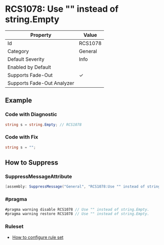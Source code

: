 # RCS1078: Use "" instead of string\.Empty

| Property | Value |
| -------- | ----- |
| Id | RCS1078 |
| Category | General |
| Default Severity | Info |
| Enabled by Default |  |
| Supports Fade\-Out | &#x2713; |
| Supports Fade\-Out Analyzer |  |

## Example

### Code with Diagnostic

```csharp
string s = string.Empty; // RCS1078
```

### Code with Fix

```csharp
string s = "";
```

## How to Suppress

### SuppressMessageAttribute

```csharp
[assembly: SuppressMessage("General", "RCS1078:Use "" instead of string.Empty.", Justification = "<Pending>")]
```

### \#pragma

```csharp
#pragma warning disable RCS1078 // Use "" instead of string.Empty.
#pragma warning restore RCS1078 // Use "" instead of string.Empty.
```

### Ruleset

* [How to configure rule set](../HowToConfigureAnalyzers.md)
